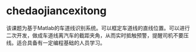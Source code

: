 # chedaojiancexitong
该课题为基于Matlab的车道线识别系统。可以框定车道线的直线位置。可以进行二次开发，做成车道线离汽车的截距夹角，从而实时抵触预警，提醒司机不要压线。适合具备有一定编程基础的人员学习。
